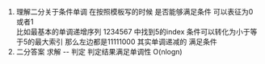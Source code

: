 1. 理解二分关于条件单调
在按照模板写的时候 是否能够满足条件 可以表征为0或者1  
比如最基本的单调递增序列  1234567 中找到5的index
条件可以转化为小于等于5的最大索引 那么左边都是11111000
其实单调递减的 满足条件
2. 二分答案 求解 -- 判定 
判定结果满足单调性 O(nlogn)  